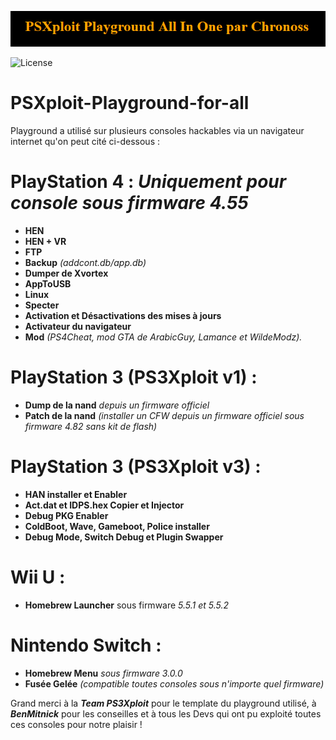 ![Banner](https://raw.githubusercontent.com/chronoss09/PSXploit-Playground-for-all/master/857355209b6287cee875c3574d4a78a3.png)

![License](https://img.shields.io/badge/License-GPLv2-blue.svg)

# PSXploit-Playground-for-all
Playground a utilisé sur plusieurs consoles hackables via un navigateur internet qu'on peut cité ci-dessous :

# PlayStation 4 : *Uniquement pour console sous firmware 4.55*
* **HEN**
* **HEN + VR**
* **FTP**
* **Backup** *(addcont.db/app.db)*
* **Dumper de Xvortex**
* **AppToUSB**
* **Linux**
* **Specter**
* **Activation et Désactivations des mises à jours**
* **Activateur du navigateur**
* **Mod** *(PS4Cheat, mod GTA de ArabicGuy, Lamance et WildeModz).*

# PlayStation 3 (PS3Xploit v1) :
* **Dump de la nand** *depuis un firmware officiel*
* **Patch de la nand** *(installer un CFW depuis un firmware officiel sous firmware 4.82 sans kit de flash)*

# PlayStation 3 (PS3Xploit v3) :
* **HAN installer et Enabler**
* **Act.dat et IDPS.hex Copier et Injector**
* **Debug PKG Enabler**
* **ColdBoot, Wave, Gameboot, Police installer**
* **Debug Mode, Switch Debug et Plugin Swapper**

# Wii U :
* **Homebrew Launcher** sous firmware *5.5.1 et 5.5.2*

# Nintendo Switch :
* **Homebrew Menu** *sous firmware 3.0.0*
* **Fusée Gelée** *(compatible toutes consoles sous n'importe quel firmware)*

Grand merci à la ***Team PS3Xploit*** pour le template du playground utilisé, à ***BenMitnick*** pour les conseilles et à tous les Devs qui ont pu exploité toutes ces consoles pour notre plaisir !
